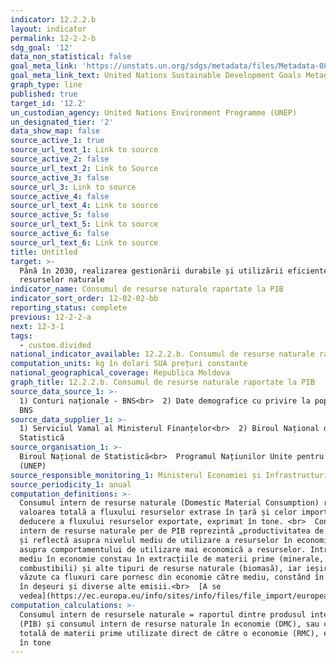 ```yaml
---
indicator: 12.2.2.b
layout: indicator
permalink: 12-2-2-b
sdg_goal: '12'
data_non_statistical: false
goal_meta_link: 'https://unstats.un.org/sdgs/metadata/files/Metadata-08-04-02.pdf'
goal_meta_link_text: United Nations Sustainable Development Goals Metadata (PDF 783 KB)
graph_type: line
published: true
target_id: '12.2'
un_custodian_agency: United Nations Environment Programme (UNEP)
un_designated_tier: '2'
data_show_map: false
source_active_1: true
source_url_text_1: Link to source
source_active_2: false
source_url_text_2: Link to Source
source_active_3: false
source_url_3: Link to source
source_active_4: false
source_url_text_4: Link to source
source_active_5: false
source_url_text_5: Link to source
source_active_6: false
source_url_text_6: Link to source
title: Untitled
target: >-
  Până în 2030, realizarea gestionării durabile și utilizării eficiente a
  resurselor naturale
indicator_name: Consumul de resurse naturale raportate la PIB
indicator_sort_order: 12-02-02-bb
reporting_status: complete
previous: 12-2-2-a
next: 12-3-1
tags:
  - custom.divided
national_indicator_available: 12.2.2.b. Consumul de resurse naturale raportate la PIB
computation_units: kg în dolari SUA prețuri constante
national_geographical_coverage: Republica Moldova
graph_title: 12.2.2.b. Consumul de resurse naturale raportate la PIB
source_data_source_1: >-
  1) Conturi naționale - BNS<br>  2) Date demografice cu privire la populație -
  BNS
source_data_supplier_1: >-
  1) Serviciul Vamal al Ministerul Finanțelor<br>  2) Biroul Național de
  Statistică
source_organisation_1: >-
  Biroul Național de Statistică<br>  Programul Națiunilor Unite pentru Mediu
  (UNEP)
source_responsible_monitoring_1: Ministerul Economiei și Infrastructurii
source_periodicity_1: anual
computation_definitions: >-
  Consumul intern de resurse naturale (Domestic Material Consumption) reprezintă
  valoarea totală a fluxului resurselor extrase în țară și celor importate, cu
  deducere a fluxului resurselor exportate, exprimat în tone. <br>  Consumul
  intern de resurse naturale per de PIB reprezintă „productivitatea de resurse” 
  și reflectă asupra nivelul mediu de utilizare a resurselor în economie, dar și
  asupra comportamentului de utilizare mai economică a resurselor. Intrările din
  mediu în economie constau în extracțiile de materii prime (minerale,
  combustibili) și alte tipuri de resurse naturale (biomasă), iar ieșirile sunt
  văzute ca fluxuri care pornesc din economie către mediu, constând în general
  în deșeuri și diverse alte emisii.<br>  [A se
  vedea](https://ec.europa.eu/info/sites/info/files/file_import/european-semester_thematic-factsheet_resource-efficiency_ro.pdf)
computation_calculations: >-
  Consumul intern de resursele naturale = raportul dintre produsul intern brut
  (PIB) și consumul intern de resurse naturale în economie (DMC), sau cantitatea
  totală de materii prime utilizate direct de către o economie (RMC), exprimat
  în tone
---
```

